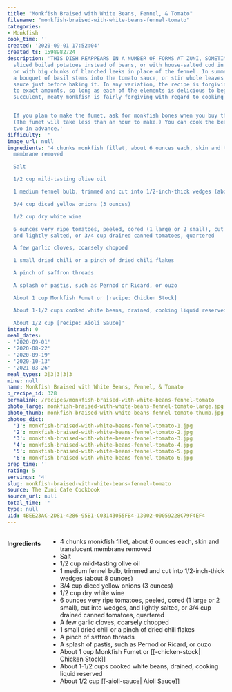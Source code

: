 ```yaml
---
title: "Monkfish Braised with White Beans, Fennel, & Tomato"
filename: "monkfish-braised-with-white-beans-fennel-tomato"
categories:
- Monkfish
cook_time: ''
created: '2020-09-01 17:52:04'
created_ts: 1598982724
description: 'THIS DISH REAPPEARS IN A NUMBER OF FORMS AT ZUNI, SOMETIMES WITH THICKLY
  sliced boiled potatoes instead of beans, or with house-salted cod in lieu of monkfish,
  or with big chunks of blanched leeks in place of the fennel. In summer, we shove
  a bouquet of basil stems into the tomato sauce, or stir whole leaves into the simmering
  sauce just before baking it. In any variation, the recipe is forgiving with regard
  to exact amounts, so long as each of the elements is delicious to begin with. And
  succulent, meaty monkfish is fairly forgiving with regard to cooking time.


  If you plan to make the fumet, ask for monkfish bones when you buy the fillets.
  (The fumet will take less than an hour to make.) You can cook the beans a day or
  two in advance.'
difficulty: ''
image_url: null
ingredients: '4 chunks monkfish fillet, about 6 ounces each, skin and translucent
  membrane removed

  Salt

  1/2 cup mild-tasting olive oil

  1 medium fennel bulb, trimmed and cut into 1/2-inch-thick wedges (about 8 ounces)

  3/4 cup diced yellow onions (3 ounces)

  1/2 cup dry white wine

  6 ounces very ripe tomatoes, peeled, cored (1 large or 2 small), cut into wedges,
  and lightly salted, or 3/4 cup drained canned tomatoes, quartered

  A few garlic cloves, coarsely chopped

  1 small dried chili or a pinch of dried chili flakes

  A pinch of saffron threads

  A splash of pastis, such as Pernod or Ricard, or ouzo

  About 1 cup Monkfish Fumet or [recipe: Chicken Stock]

  About 1-1/2 cups cooked white beans, drained, cooking liquid reserved

  About 1/2 cup [recipe: Aioli Sauce]'
intrash: 0
meal_dates:
- '2020-09-01'
- '2020-08-22'
- '2020-09-19'
- '2020-10-13'
- '2021-03-26'
meal_types: 3|3|3|3|3
mine: null
name: Monkfish Braised with White Beans, Fennel, & Tomato
p_recipe_id: 328
permalink: /recipes/monkfish-braised-with-white-beans-fennel-tomato
photo_large: monkfish-braised-with-white-beans-fennel-tomato-large.jpg
photo_thumb: monkfish-braised-with-white-beans-fennel-tomato-thumb.jpg
photos_dict:
  '1': monkfish-braised-with-white-beans-fennel-tomato-1.jpg
  '2': monkfish-braised-with-white-beans-fennel-tomato-2.jpg
  '3': monkfish-braised-with-white-beans-fennel-tomato-3.jpg
  '4': monkfish-braised-with-white-beans-fennel-tomato-4.jpg
  '5': monkfish-braised-with-white-beans-fennel-tomato-5.jpg
  '6': monkfish-braised-with-white-beans-fennel-tomato-6.jpg
prep_time: ''
rating: 5
servings: '4'
slug: monkfish-braised-with-white-beans-fennel-tomato
source: The Zuni Cafe Cookbook
source_url: null
total_time: ''
type: null
uid: 4BEE23AC-2D81-4286-95B1-C03143055FB4-13002-00059228C79F4EF4
---
```

<div class="large-8 medium-7 columns" id="writeup">	</div><!-- #writeup -->
</div><!-- #row-one -->
<div class="row" id="row-two">	<div class="medium-4 small-5 columns" id="ingredients"><h4>Ingredients</h4><div class="box box-ingredients content"><ul>
<li>4 chunks monkfish fillet, about 6 ounces each, skin and translucent membrane removed</li>
<li>Salt</li>
<li>1/2 cup mild-tasting olive oil</li>
<li>1 medium fennel bulb, trimmed and cut into 1/2-inch-thick wedges (about 8 ounces)</li>
<li>3/4 cup diced yellow onions (3 ounces)</li>
<li>1/2 cup dry white wine</li>
<li>6 ounces very ripe tomatoes, peeled, cored (1 large or 2 small), cut into wedges, and lightly salted, or 3/4 cup drained canned tomatoes, quartered</li>
<li>A few garlic cloves, coarsely chopped</li>
<li>1 small dried chili or a pinch of dried chili flakes</li>
<li>A pinch of saffron threads</li>
<li>A splash of pastis, such as Pernod or Ricard, or ouzo</li>
<li>About 1 cup Monkfish Fumet or [[-chicken-stock| Chicken Stock]]</li>
<li>About 1-1/2 cups cooked white beans, drained, cooking liquid reserved</li>
<li>About 1/2 cup [[-aioli-sauce| Aioli Sauce]]</li>
</ul>
</div>	</div>	<div class="medium-6 small-7 columns" id="directions">	</div>